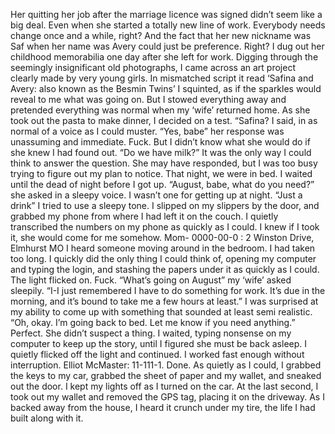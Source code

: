 Her quitting her job after the marriage licence was signed didn’t seem like a big deal. Even when she started a totally new line of work. Everybody needs change once and a while, right? And the fact that her new nickname was Saf when her name was Avery could just be preference. Right? I dug out her childhood memorabilia one day after she left for work. Digging through the seemingly insignificant old photographs, I came across an art project clearly made by very young girls. In mismatched script it read ‘Safina and Avery: also known as the Besmin Twins’ I squinted, as if the sparkles would reveal to me what was going on. But I stowed everything away and pretended everything was normal when my ‘wife’ returned home. As she took out the pasta to make dinner, I decided on a test. “Safina? I said, in as normal of a voice as I could muster. “Yes, babe” her response was unassuming and immediate. Fuck. But I didn’t know what she would do if she knew I had found out. “Do we have milk?” It was the only way I could think to answer the question. She may have responded, but I was too busy trying to figure out my plan to notice. That night, we were in bed. I waited until the dead of night before I got up. “August, babe, what do you need?” she asked in a sleepy voice. I wasn’t one for getting up at night. “Just a drink” I tried to use a sleepy tone. I slipped on my slippers by the door, and grabbed my phone from where I had left it on the couch. I quietly transcribed the numbers on my phone as quickly as I could. I knew if I took it, she would come for me somehow. Mom- 0000-00-0 : 2 Winston Drive, Elmhurst MO I heard someone moving around in the bedroom. I had taken too long. I quickly did the only thing I could think of, opening my computer and typing the login, and stashing the papers under it as quickly as I could. The light flicked on. Fuck. “What’s going on August” my ‘wife’ asked sleepily. “I-I just remembered I have to do something for work. It’s due in the morning, and it’s bound to take me a few hours at least.” I was surprised at my ability to come up with something that sounded at least semi realistic. “Oh, okay. I’m going back to bed. Let me know if you need anything.” Perfect. She didn’t suspect a thing. I waited, typing nonsense on my computer to keep up the story, until I figured she must be back asleep. I quietly flicked off the light and continued. I worked fast enough without interruption. Elliot McMaster: 11-111-1. Done. As quietly as I could, I grabbed the keys to my car, grabbed the sheet of paper and my wallet, and sneaked out the door. I kept my lights off as I turned on the car. At the last second, I took out my wallet and removed the GPS tag, placing it on the driveway. As I backed away from the house, I heard it crunch under my tire, the life I had built along with it.